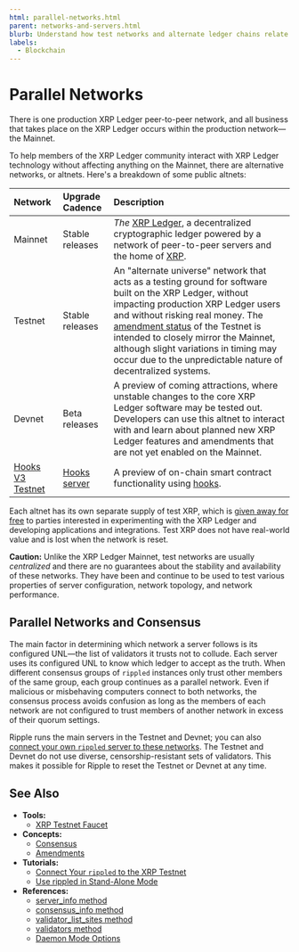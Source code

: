 ```yaml
---
html: parallel-networks.html
parent: networks-and-servers.html
blurb: Understand how test networks and alternate ledger chains relate to the production XRP Ledger.
labels:
  - Blockchain
---
```

# Parallel Networks

There is one production XRP Ledger peer-to-peer network, and all business that takes place on the XRP Ledger occurs within the production network—the Mainnet.

To help members of the XRP Ledger community interact with XRP Ledger technology without affecting anything on the Mainnet, there are alternative networks, or altnets. Here's a breakdown of some public altnets:

| Network | Upgrade Cadence | Description                                      |
|:--------|:----------------|:-------------------------------------------------|
| Mainnet | Stable releases | _The_ [XRP Ledger](xrp-ledger-overview.html), a  decentralized cryptographic ledger powered by a network of peer-to-peer servers and the home of [XRP](../../introduction/what-is-xrp.md). |
| Testnet | Stable releases | An "alternate universe" network that acts as a testing ground for software built on the XRP Ledger, without impacting production XRP Ledger users and without risking real money. The [amendment status](../../resources/known-amendments.md) of the Testnet is intended to closely mirror the Mainnet, although slight variations in timing may occur due to the unpredictable nature of decentralized systems. |
| Devnet  | Beta releases   | A preview of coming attractions, where unstable changes to the core XRP Ledger software may be tested out. Developers can use this altnet to interact with and learn about planned new XRP Ledger features and amendments that are not yet enabled on the Mainnet. |
| [Hooks V3 Testnet](https://hooks-testnet-v3.xrpl-labs.com/) | [Hooks server](https://github.com/XRPL-Labs/xrpld-hooks) | A preview of on-chain smart contract functionality using [hooks](https://xrpl-hooks.readme.io/). |

Each altnet has its own separate supply of test XRP, which is [given away for free](xrp-testnet-faucet.html) to parties interested in experimenting with the XRP Ledger and developing applications and integrations. Test XRP does not have real-world value and is lost when the network is reset.

**Caution:** Unlike the XRP Ledger Mainnet, test networks are usually _centralized_ and there are no guarantees about the stability and availability of these networks. They have been and continue to be used to test various properties of server configuration, network topology, and network performance.


## Parallel Networks and Consensus

The main factor in determining which network a server follows is its configured UNL—the list of validators it trusts not to collude. Each server uses its configured UNL to know which ledger to accept as the truth. When different consensus groups of `rippled` instances only trust other members of the same group, each group continues as a parallel network. Even if malicious or misbehaving computers connect to both networks, the consensus process avoids confusion as long as the members of each network are not configured to trust members of another network in excess of their quorum settings.

Ripple runs the main servers in the Testnet and Devnet; you can also [connect your own `rippled` server to these networks](../../infrastructure/configuration/connect-your-rippled-to-the-xrp-test-net.md). The Testnet and Devnet do not use diverse, censorship-resistant sets of validators. This makes it possible for Ripple to reset the Testnet or Devnet at any time.


## See Also

- **Tools:**
    - [XRP Testnet Faucet](xrp-test-net-faucet.html)
- **Concepts:**
    - [Consensus](../consensus-protocol/index.md)
    - [Amendments](amendments.md)
- **Tutorials:**
    - [Connect Your `rippled` to the XRP Testnet](../../infrastructure/configuration/connect-your-rippled-to-the-xrp-test-net.md)
    - [Use rippled in Stand-Alone Mode](../../infrastructure/testing-and-auditing/index.md)
- **References:**
    - [server_info method](../../references/http-websocket-apis/public-api-methods/server-info-methods/server_info.md)
    - [consensus_info method](../../references/http-websocket-apis/admin-api-methods/status-and-debugging-methods/consensus_info.md)
    - [validator_list_sites method](../../references/http-websocket-apis/admin-api-methods/status-and-debugging-methods/validator_list_sites.md)
    - [validators method](../../references/http-websocket-apis/admin-api-methods/status-and-debugging-methods/validators.md)
    - [Daemon Mode Options](../../infrastructure/commandline-usage.md#daemon-mode-options)
